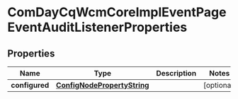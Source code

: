 
# ComDayCqWcmCoreImplEventPageEventAuditListenerProperties

## Properties
Name | Type | Description | Notes
------------ | ------------- | ------------- | -------------
**configured** | [**ConfigNodePropertyString**](ConfigNodePropertyString.md) |  |  [optional]



